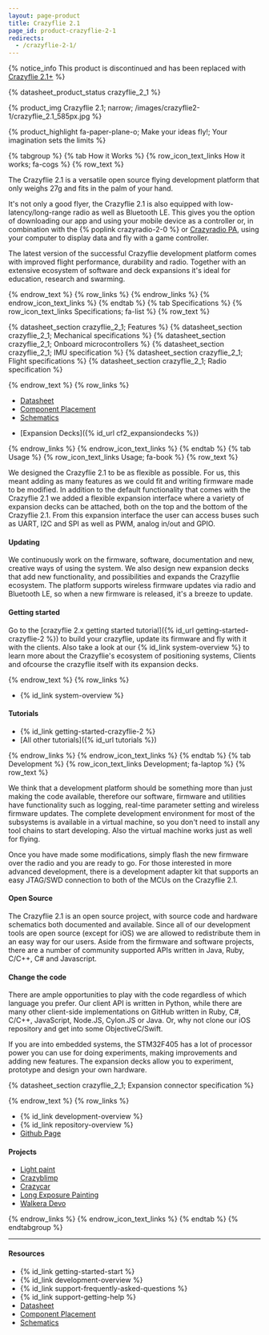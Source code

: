 ```yaml
---
layout: page-product
title: Crazyflie 2.1
page_id: product-crazyflie-2-1
redirects:
  - /crazyflie-2-1/
---
```


{% notice_info This product is discontinued and has been replaced with <a href="/products/crazyflie-2-1-plus/">Crazyflie 2.1+</a> %}

{% datasheet_product_status crazyflie_2_1  %}

{% product_img Crazyflie 2.1; narrow;
/images/crazyflie2-1/crazyflie_2.1_585px.jpg
%}


{% product_highlight
fa-paper-plane-o;
Make your ideas fly!; Your imagination sets the limits
%}


{% tabgroup %}
{% tab How it Works %}
{% row_icon_text_links How it works; fa-cogs %}
{% row_text %}

The Crazyflie 2.1 is a versatile open source flying development platform that only weighs 27g and fits in the palm of your hand.

It's not only a good flyer, the Crazyflie 2.1 is also equipped with low-latency/long-range
radio as well as Bluetooth LE. This gives you the option of downloading our app and using your mobile device as a controller or,
in combination with the {% poplink crazyradio-2-0 %} or [Crazyradio PA](/products/crazyradio-pa/), using your computer to display data and fly with a game
controller.

The latest version of the successful Crazyflie development platform comes with improved flight performance, durability and radio. Together with an extensive ecosystem of software and deck expansions it's ideal for education, research and swarming.



{% endrow_text %}
{% row_links %}
{% endrow_links %}
{% endrow_icon_text_links %}
{% endtab %}
{% tab Specifications %}
{% row_icon_text_links Specifications; fa-list %}
{% row_text %}

{% datasheet_section crazyflie_2_1; Features %}
{% datasheet_section crazyflie_2_1; Mechanical specifications %}
{% datasheet_section crazyflie_2_1; Onboard microcontrollers %}
{% datasheet_section crazyflie_2_1; IMU specification %}
{% datasheet_section crazyflie_2_1; Flight specifications %}
{% datasheet_section crazyflie_2_1; Radio specification %}


{% endrow_text %}
{% row_links %}

- [Datasheet](/documentation/hardware/crazyflie_2_1/crazyflie_2_1-datasheet.pdf)
- [Component Placement](/documentation/hardware/crazyflie_2_1/cf2.1_component_placement.pdf)
- [Schematics](/documentation/hardware/crazyflie_2_1/crazyflie_2.1_schematics_rev.b.pdf)
* [Expansion Decks]({% id_url cf2_expansiondecks %})


{% endrow_links %}
{% endrow_icon_text_links %}
{% endtab %}
{% tab Usage %}
{% row_icon_text_links Usage; fa-book %}
{% row_text %}

We designed the Crazyflie 2.1 to be as flexible as possible. For us, this meant adding as many features as we could fit and writing firmware made to be modified. In addition to the default functionality that comes with the Crazyflie 2.1 we added a flexible expansion interface where a variety of expansion
decks can be attached, both on the top and the bottom of the Crazyflie 2.1. From this expansion interface the user can access buses
such as UART, I2C and SPI as well as PWM, analog in/out and GPIO.

#### Updating

We continuously work on the firmware, software, documentation and new, creative ways of using
the system. We also design new expansion decks that add new functionality,
and possibilities and expands the Crazyflie ecosystem.
The platform supports wireless firmware
updates via radio and Bluetooth LE, so when a new firmware is released,
it's a breeze to update.

#### Getting started

Go to the [crazyflie 2.x getting started tutorial]({% id_url getting-started-crazyflie-2 %}) to build your crazyflie, update its firmware and fly with it with the clients. Also take a look at our {% id_link system-overview %} to learn more about the Crazyflie's ecosystem of positioning systems, Clients and ofcourse the crazyflie itself with its expansion decks.



{% endrow_text %}
{% row_links %}

* {% id_link system-overview %}

#### Tutorials
* {% id_link getting-started-crazyflie-2 %}
* [All other tutorials]({% id_url tutorials %})

{% endrow_links %}
{% endrow_icon_text_links %}
{% endtab %}
{% tab Development %}
{% row_icon_text_links Development;  fa-laptop %}
{% row_text %}

We think that a development platform should be something more than
just making the code available, therefore our software, firmware
and utilities have functionality such as logging, real-time parameter setting and
wireless firmware updates. The complete development environment for
most of the subsystems is available in a virtual machine, so you
don't need to install any tool chains to start developing. Also the
virtual machine works just as well for flying.

Once you have made some modifications, simply flash the new firmware
over the radio and you are ready to go.
For those interested in more advanced development, there is a
development adapter kit that supports an easy JTAG/SWD connection to
both of the MCUs on the Crazyflie 2.1.

#### Open Source

The Crazyflie 2.1 is an open source project, with source code and
hardware schematics both documented and available.
Since all of our development tools are open source (except for iOS) we are
allowed to redistribute them in an easy way for our users. Aside from the
firmware and software projects, there are a number of community
supported APIs written in Java, Ruby, C/C++, C# and Javascript.

#### Change the code

There are ample opportunities to play with the code regardless of which language you prefer.
Our client API is written in Python, while there are many other client-side implementations on GitHub written
in Ruby, C#, C/C++, JavaScript, Node.JS, Cylon.JS or Java.
Or, why not clone our iOS repository and get into some ObjectiveC/Swift.

If you are into embedded systems, the STM32F405 has a lot of processor power you can use for doing experiments, making improvements and adding new features. The expansion decks allow you to experiment, prototype and design your own hardware.


{% datasheet_section crazyflie_2_1; Expansion connector specification %}



{% endrow_text %}
{% row_links %}
- {% id_link development-overview %}
- {% id_link repository-overview %}
- [Github Page](https://github.com/bitcraze)

#### Projects
* [Light paint](https://www.hackster.io/krichardsson/light-paint-with-a-drone-d050af)
* [Crazyblimp](https://www.hackster.io/ataffanel/crazyfblimp-6a081b)
* [Crazycar](https://www.hackster.io/evoggy/crazycar-3c14b6)
* [Long Exposure Painting](https://www.hackster.io/chromebookbob/long-exposure-light-painting-2c4106)
* [Walkera Devo](https://www.hackster.io/crazyflie-net/walkera-devo-7e-transmitter-crazyflie-2-mod-c32aa5)






{% endrow_links %}
{% endrow_icon_text_links %}
{% endtab %}
{% endtabgroup %}



---

#### Resources

- {% id_link getting-started-start %}
- {% id_link development-overview %}
- {% id_link support-frequently-asked-questions %}
- {% id_link support-getting-help %}
- [Datasheet](/documentation/hardware/crazyflie_2_1/crazyflie_2_1-datasheet.pdf)
- [Component Placement](/documentation/hardware/crazyflie_2_1/cf2.1_component_placement.pdf)
- [Schematics](/documentation/hardware/crazyflie_2_1/crazyflie_2.1_schematics_rev.b.pdf)
